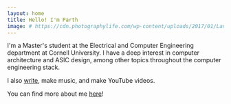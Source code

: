 ```yaml
---
layout: home
title: Hello! I'm Parth
image: # https://cdn.photographylife.com/wp-content/uploads/2017/01/Landscape-photography-example.jpg
---
```


I'm a Master's student at the Electrical and Computer Engineering department at Cornell University. I have a deep interest in computer architecture and ASIC design, among other topics throughout the computer engineering stack.

I also [write](/blog), make music, and make YouTube videos. 

You can find more about me [here](/about)!